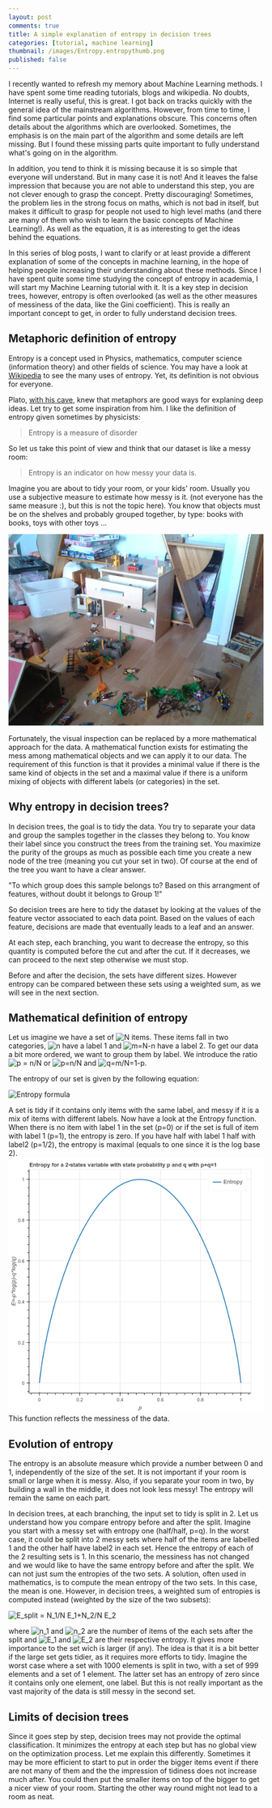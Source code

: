 ```yaml
---
layout: post
comments: true
title: A simple explanation of entropy in decision trees
categories: [tutorial, machine learning]
thumbnail: /images/Entropy.entropythumb.png
published: false
---
```


I recently wanted to refresh my memory about Machine Learning methods. I have spent some time reading tutorials, blogs and wikipedia. No doubts, Internet is really useful, this is great. I got back on tracks quickly with the general idea of the mainstream algorithms. However, from time to time, I find some particular points and explanations obscure. This concerns often details about the algorithms which are overlooked. Sometimes, the emphasis is on the main part of the algorithm and some details are left missing. But I found these missing parts quite important to fully understand what's going on in the algorithm.

In addition, you tend to think it is missing because it is so simple that everyone will understand. But in many case it is not! And it leaves the false impression that because you are not able to understand this step, you are not clever enough to grasp the concept. Pretty discouraging! Sometimes, the problem lies in the strong focus on maths, which is not bad in itself, but makes it difficult to grasp for people not used to high level maths (and there are many of them who wish to learn the basic concepts of Machine Learning!). As well as the equation, it is as interesting to get the ideas behind the equations.

In this series of blog posts, I want to clarify or at least provide a different explanation of some of the concepts in machine learning, in the hope of helping people increasing their understanding about these methods.
Since I have spent quite some time studying the concept of entropy in academia, I will start my Machine Learning tutorial with it.
It is a key step in decision trees, however, entropy is often overlooked (as well as the other measures of messiness of the data, like the Gini coefficient). This is really an important concept to get, in order to fully understand decision trees.

## Metaphoric definition of entropy

Entropy is a concept used in Physics, mathematics, computer science (information theory) and other fields of science. You may have a look at [Wikipedia](https://en.wikipedia.org/wiki/Entropy_(disambiguation)) to see the many uses of entropy. Yet, its definition is not obvious for everyone.

Plato, [with his cave](https://en.wikipedia.org/wiki/Allegory_of_the_Cave), knew that metaphors are good ways for explaning deep ideas. Let try to get some inspiration from him. I like the definition of entropy given sometimes by physicists:

> Entropy is a measure of disorder

So let us take this point of view and think that our dataset is like a messy room:

> Entropy is an indicator on how messy your data is.

Imagine you are about to tidy your room, or your kids' room. Usually you use a subjective measure to estimate how messy is it. (not everyone has the same measure :), but this is not the topic here). You know that objects must be on the shelves and probably grouped together, by type: books with books, toys with other toys ...

![Messy room](/images/entropy/messy_room.jpg "My Kids messy room")

Fortunately, the visual inspection can be replaced by a more mathematical approach for the data. A mathematical function exists for estimating the mess among mathematical objects and we can apply it to our data.
The requirement of this function is that it provides a minimal value if there is the same kind of objects in the set and a maximal value if there is a uniform mixing of objects with different labels (or categories) in the set. 




## Why entropy in decision trees?

In decision trees, the goal is to tidy the data. You try to separate your data and group the samples together in the classes they belong to. You know their label since you construct the trees from the training set. You maximize the purity of the groups as much as possible each time you create a new node of the tree (meaning you cut your set in two). Of course at the end of the tree you want to have a clear answer. 

"To which group does this sample belongs to? Based on this arrangment of features, without doubt it belongs to Group 1!"

So decision trees are here to tidy the dataset by looking at the values of the feature vector associated to each data point. Based on the values of each feature, decisions are made that eventually leads to a leaf and an answer. 

At each step, each branching, you want to decrease the entropy, so this quantity is computed before the cut and after the cut. If it decreases, we can proceed to the next step otherwise we must stop. 

Before and after the decision, the sets have different sizes. However entropy can be compared between these sets using a weighted sum, as we will see in the next section.

## Mathematical definition of entropy

Let us imagine we have a set of ![N](http://chart.apis.google.com/chart?cht=tx&chl=N%0A) items. These items fall in two categories, ![n](http://chart.apis.google.com/chart?cht=tx&chl=n%0A) have a label 1 and ![m=N-n](http://chart.apis.google.com/chart?cht=tx&chl=m%3DN-n) have a label 2. To get our data a bit more ordered, we want to group them by label. We introduce the ratio ![p = n/N](http://chart.apis.google.com/chart?cht=tx&chl=p%3Dn%2FN) or ![p=n/N](http://chart.apis.google.com/chart?cht=tx&chl=p%3D%5Cfrac%7Bn%7D%7BN%7D) and ![q=m/N=1-p](http://chart.apis.google.com/chart?cht=tx&chl=q%3Dm%2FN%3D%201-p%0A).

The entropy of our set is given by the following equation:

![Entropy formula](http://chart.apis.google.com/chart?cht=tx&chl=%24E%20%3D%20-p%20%5C%20%5Clog_2%20(p)%20-q%20%5C%20%5Clog_2%20(q)%24%0A.)

A set is tidy if it contains only items with the same label, and messy if it is a mix of items with different labels.
Now have a look at the Entropy function. When there is no item with label 1 in the set (p=0) or if the set is full of item with label 1 (p=1), the entropy is zero. If you have half with label 1 half with label2 (p=1/2), the entropy is maximal (equals to one since it is the log base 2).
![Entropy function](/images/entropy/entropyfunction2.png "Entropy function")
This function reflects the messiness of the data.

## Evolution of entropy

The entropy is an absolute measure which provide a number between 0 and 1, independently of the size of the set. It is not important if your room is small or large when it is messy. Also, if you separate your room in two, by building a wall in the middle, it does not look less messy! The entropy will remain the same on each part.

In decision trees, at each branching, the input set to tidy is split in 2. Let us understand how you compare entropy before and after the split. Imagine you start with a messy set with entropy one (half/half, p=q). In the worst case, it could be split into 2 messy sets where half of the items are labelled 1 and the other half have label2 in each set. Hence the entropy of each of the 2 resulting sets is 1. In this scenario, the messiness has not changed and we would like to have the same entropy before and after the split. We can not just sum the entropies of the two sets. A solution, often used in mathematics, is to compute the mean entropy of the two sets. In this case, the mean is one. However, in decision trees, a weighted sum of entropies is computed instead (weighted by the size of the two subsets):

![E_split = N_1/N E_1+N_2/N E_2](http://chart.apis.google.com/chart?cht=tx&chl=E_%7B%5Crm%20split%7D%3D%5Cfrac%7BN_1%7D%7BN%7DE_1%2B%5Cfrac%7BN_2%7D%7BN%7DE_2)

where ![n_1](http://chart.apis.google.com/chart?cht=tx&chl=n_1) and ![n_2](http://chart.apis.google.com/chart?cht=tx&chl=n_2) are the number of items of the each sets after the split and ![E_1](http://chart.apis.google.com/chart?cht=tx&chl=E_1) and ![E_2](http://chart.apis.google.com/chart?cht=tx&chl=E_2) are their respective entropy.
It gives more importance to the set wich is larger (if any). The idea is that it is a bit better if the large set gets tidier, as it requires more efforts to tidy. Imagine the worst case where a set with 1000 elements is split in two, with a set of 999 elements and a set of 1 element. The latter set has an entropy of zero since it contains only one element, one label. But this is not really important as the vast majority of the data is still messy in the second set.






## Limits of decision trees

Since it goes step by step, decision trees may not provide the optimal classification. It minimizes the entropy at each step but has no global view on the optimization process. Let me explain this differently. Sometimes it may be more efficient to start to put in order the bigger items event if there are not many of them and the the impression of tidiness does not increase much after. You could then put the smaller items on top of the bigger to get a nicer view of your room. Starting the other way round might not lead to a room as neat.